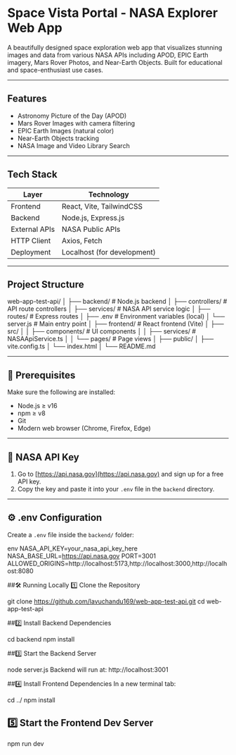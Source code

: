 # Space Vista Portal - NASA Explorer Web App

A beautifully designed space exploration web app that visualizes stunning images and data from various NASA APIs including APOD, EPIC Earth imagery, Mars Rover Photos, and Near-Earth Objects. Built for educational and space-enthusiast use cases.

---

##  Features

- Astronomy Picture of the Day (APOD)
- Mars Rover Images with camera filtering
- EPIC Earth Images (natural color)
- Near-Earth Objects tracking
- NASA Image and Video Library Search

---

##  Tech Stack

| Layer         | Technology                        |
|---------------|-----------------------------------|
| Frontend      | React, Vite, TailwindCSS          |
| Backend       | Node.js, Express.js               |
| External APIs | NASA Public APIs                  |
| HTTP Client   | Axios, Fetch                      |
| Deployment    | Localhost (for development)       |

---

##  Project Structure

web-app-test-api/
│
├── backend/ # Node.js backend
│ ├── controllers/ # API route controllers
│ ├── services/ # NASA API service logic
│ ├── routes/ # Express routes
│ ├── .env # Environment variables (local)
│ └── server.js # Main entry point
│
├── frontend/ # React frontend (Vite)
│ ├── src/
│ │ ├── components/ # UI components
│ │ ├── services/ # NASAApiService.ts
│ │ └── pages/ # Page views
│ ├── public/
│ ├── vite.config.ts
│ └── index.html
│
└── README.md



---

## 🧪 Prerequisites

Make sure the following are installed:

- Node.js ≥ v16
- npm ≥ v8
- Git
- Modern web browser (Chrome, Firefox, Edge)

---

## 🔑 NASA API Key

1. Go to [https://api.nasa.gov](https://api.nasa.gov) and sign up for a free API key.
2. Copy the key and paste it into your `.env` file in the `backend` directory.

---

## ⚙️ .env Configuration

Create a `.env` file inside the `backend/` folder:

env
NASA_API_KEY=your_nasa_api_key_here
NASA_BASE_URL=https://api.nasa.gov
PORT=3001
ALLOWED_ORIGINS=http://localhost:5173,http://localhost:3000,http://localhost:8080

##🛠️ Running Locally
1️⃣ Clone the Repository

git clone https://github.com/lavuchandu169/web-app-test-api.git
cd web-app-test-api


##2️⃣ Install Backend Dependencies

cd backend
npm install

##3️⃣ Start the Backend Server

node server.js
Backend will run at: http://localhost:3001

##4️⃣ Install Frontend Dependencies
In a new terminal tab:

cd ../
npm install

## 5️⃣ Start the Frontend Dev Server

npm run dev

